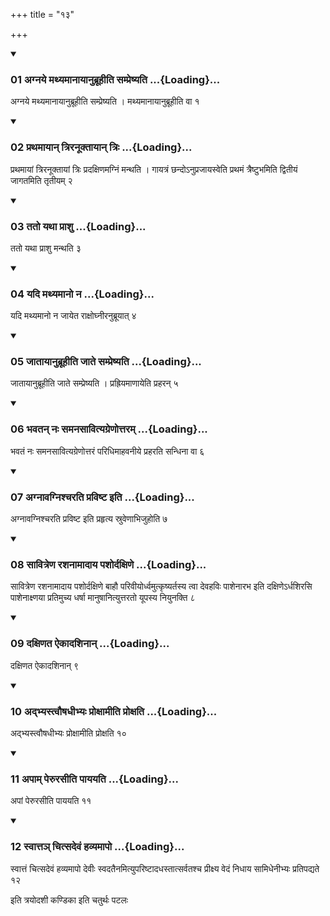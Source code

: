 +++
title = "१३"

+++

<div class="js_include" includetitle="true" newlevelforh1="3" unfilled="" url="/vedAH_yajuH/taittirIyam/sUtram/ApastambaH/shrautam/vishvAsa-prastutiH/07/13/01_agnaye_mathyamAnAyAnubrUhIti_sampreShyati.md">
<details open><summary><h3>01 अग्नये मथ्यमानायानुब्रूहीति सम्प्रेष्यति ...{Loading}...</h3></summary>

अग्नये मथ्यमानायानुब्रूहीति सम्प्रेष्यति । मथ्यमानायानुब्रूहीति वा १
</details>
</div>


<div class="js_include" includetitle="true" newlevelforh1="3" unfilled="" url="/vedAH_yajuH/taittirIyam/sUtram/ApastambaH/shrautam/vishvAsa-prastutiH/07/13/02_prathamAyAn_triranUktAyAn_triH.md">
<details open><summary><h3>02 प्रथमायान् त्रिरनूक्तायान् त्रिः ...{Loading}...</h3></summary>

प्रथमायां त्रिरनूक्तायां त्रिः प्रदक्षिणमग्निं मन्थति । गायत्रं छन्दोऽनुप्रजायस्वेति प्रथमं त्रैष्टुभमिति द्वितीयं जागतमिति तृतीयम् २
</details>
</div>


<div class="js_include" includetitle="true" newlevelforh1="3" unfilled="" url="/vedAH_yajuH/taittirIyam/sUtram/ApastambaH/shrautam/vishvAsa-prastutiH/07/13/03_tato_yathA_prAshu.md">
<details open><summary><h3>03 ततो यथा प्राशु ...{Loading}...</h3></summary>

ततो यथा प्राशु मन्थति ३
</details>
</div>


<div class="js_include" includetitle="true" newlevelforh1="3" unfilled="" url="/vedAH_yajuH/taittirIyam/sUtram/ApastambaH/shrautam/vishvAsa-prastutiH/07/13/04_yadi_mathyamAno_na.md">
<details open><summary><h3>04 यदि मथ्यमानो न ...{Loading}...</h3></summary>

यदि मथ्यमानो न जायेत राक्षोघ्नीरनुब्रूयात् ४
</details>
</div>


<div class="js_include" includetitle="true" newlevelforh1="3" unfilled="" url="/vedAH_yajuH/taittirIyam/sUtram/ApastambaH/shrautam/vishvAsa-prastutiH/07/13/05_jAtAyAnubrUhIti_jAte_sampreShyati.md">
<details open><summary><h3>05 जातायानुब्रूहीति जाते सम्प्रेष्यति ...{Loading}...</h3></summary>

जातायानुब्रूहीति जाते सम्प्रेष्यति । प्रह्रियमाणायेति प्रहरन् ५
</details>
</div>


<div class="js_include" includetitle="true" newlevelforh1="3" unfilled="" url="/vedAH_yajuH/taittirIyam/sUtram/ApastambaH/shrautam/vishvAsa-prastutiH/07/13/06_bhavatan_naH_samanasAvityagreNottaram.md">
<details open><summary><h3>06 भवतन् नः समनसावित्यग्रेणोत्तरम् ...{Loading}...</h3></summary>

भवतं नः समनसावित्यग्रेणोत्तरं परिधिमाहवनीये प्रहरति सन्धिना वा ६
</details>
</div>


<div class="js_include" includetitle="true" newlevelforh1="3" unfilled="" url="/vedAH_yajuH/taittirIyam/sUtram/ApastambaH/shrautam/vishvAsa-prastutiH/07/13/07_agnAvagnishcharati_praviShTa_iti.md">
<details open><summary><h3>07 अग्नावग्निश्चरति प्रविष्ट इति ...{Loading}...</h3></summary>

अग्नावग्निश्चरति प्रविष्ट इति प्रहृत्य स्रुवेणाभिजुहोति ७
</details>
</div>


<div class="js_include" includetitle="true" newlevelforh1="3" unfilled="" url="/vedAH_yajuH/taittirIyam/sUtram/ApastambaH/shrautam/vishvAsa-prastutiH/07/13/08_sAvitreNa_rashanAmAdAya_pashordaxiNe.md">
<details open><summary><h3>08 सावित्रेण रशनामादाय पशोर्दक्षिणे ...{Loading}...</h3></summary>

सावित्रेण रशनामादाय पशोर्दक्षिणे बाहौ परिवीयोर्ध्वमुत्कृष्यर्तस्य त्वा देवहविः पाशेनारभ इति दक्षिणेऽर्धशिरसि पाशेनाक्ष्णया प्रतिमुच्य धर्षा मानुषानित्युत्तरतो यूपस्य नियुनक्ति ८
</details>
</div>


<div class="js_include" includetitle="true" newlevelforh1="3" unfilled="" url="/vedAH_yajuH/taittirIyam/sUtram/ApastambaH/shrautam/vishvAsa-prastutiH/07/13/09_daxiNata_aikAdashinAn.md">
<details open><summary><h3>09 दक्षिणत ऐकादशिनान् ...{Loading}...</h3></summary>

दक्षिणत ऐकादशिनान् ९
</details>
</div>


<div class="js_include" includetitle="true" newlevelforh1="3" unfilled="" url="/vedAH_yajuH/taittirIyam/sUtram/ApastambaH/shrautam/vishvAsa-prastutiH/07/13/10_adbhyastvauShadhIbhyaH_proxAmIti_proxati.md">
<details open><summary><h3>10 अद्भ्यस्त्वौषधीभ्यः प्रोक्षामीति प्रोक्षति ...{Loading}...</h3></summary>

अद्भ्यस्त्वौषधीभ्यः प्रोक्षामीति प्रोक्षति १०
</details>
</div>


<div class="js_include" includetitle="true" newlevelforh1="3" unfilled="" url="/vedAH_yajuH/taittirIyam/sUtram/ApastambaH/shrautam/vishvAsa-prastutiH/07/13/11_apAm_perurasIti_pAyayati.md">
<details open><summary><h3>11 अपाम् पेरुरसीति पाययति ...{Loading}...</h3></summary>

अपां पेरुरसीति पाययति ११
</details>
</div>


<div class="js_include" includetitle="true" newlevelforh1="3" unfilled="" url="/vedAH_yajuH/taittirIyam/sUtram/ApastambaH/shrautam/vishvAsa-prastutiH/07/13/12_svAtta~n_chitsadevaM_havyamApo.md">
<details open><summary><h3>12 स्वात्तञ् चित्सदेवं हव्यमापो ...{Loading}...</h3></summary>

स्वात्तं चित्सदेवं हव्यमापो देवीः स्वदतैनमित्युपरिष्टादधस्तात्सर्वतश्च प्रीक्ष्य वेदं निधाय सामिधेनीभ्यः प्रतिपद्यते १२
</details>
</div>



  
इति त्रयोदशी कण्डिका 
इति चतुर्थः पटलः
